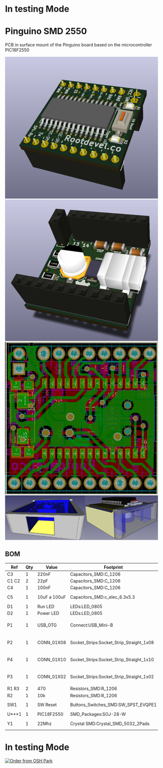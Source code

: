 # In testing Mode

# Pinguino SMD 2550

PCB in surface mount of the Pinguino board based on the microcontroller PIC18F2550 


![3DF_Pinguino_SMD-2550](/images/3D_View-F.png)
![3DB_Pinguino_SMD-2550](/images/3D_View-B.png)
![PCB_Pinguino_SMD-2550](/images/PCB_Kicad.png)
![Cape_Pinguino_SMD-2550](/images/case-Pinguino_SMD-2550.png)

## BOM 
Ref | Qty | Value | Footprint | Package
----- | ---------- | -------- | -------- | --------
C3 | 1| 220nF| Capacitors_SMD:C_1206 | 1206
C1 C2 | 2| 22pF| Capacitors_SMD:C_1206 | 1206
C4 | 1| 100nF| Capacitors_SMD:C_1206 | 1206
C5 | 1| 10uF a 100uF| Capacitors_SMD:c_elec_6.3x5.3 | Capa-e 6x5
D1 | 1| Run LED| LEDs:LED_0805 | 0805
D2 | 1| Power LED| LEDs:LED_0805 | 0805
P1 | 1| USB_OTG| Connect:USB_Mini-B | USB Female mini B 
P2 | 1| CONN_01X08| Socket_Strips:Socket_Strip_Straight_1x08 | SIL 1x08 Female
P4 | 1| CONN_01X10| Socket_Strips:Socket_Strip_Straight_1x10 | SIL 1x10 Female
P3 | 1| CONN_01X02| Socket_Strips:Socket_Strip_Straight_1x02 | SIL 1x02 Female
R1 R3 | 2| 470| Resistors_SMD:R_1206 | 1206
R2 | 1| 10k| Resistors_SMD:R_1206 | 1206
SW1 | 1| SW Reset| Buttons_Switches_SMD:SW_SPST_EVQPE1 | SMD Sw 1181
U***1 | 1| PIC18F2550| SMD_Packages:SOJ-28-W | SOP28
Y1 | 1| 22Mhz| Crystal SMD:Crystal_SMD_5032_2Pads | 5032 2pads
# In testing Mode
<a href="https://oshpark.com/shared_projects/FfviFNVs"><img src="https://oshpark.com/assets/badge-5b7ec47045b78aef6eb9d83b3bac6b1920de805e9a0c227658eac6e19a045b9c.png" alt="Order from OSH Park"></img></a>
